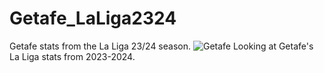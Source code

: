 # Getafe_LaLiga2324
Getafe stats from the La Liga 23/24 season.
![Getafe](C:\Users\tespi\OneDrive\Desktop\Getafe_logo.svg.png)
Looking at Getafe's La Liga stats from 2023-2024.
